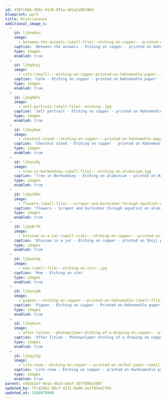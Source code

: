 ```yaml
---
id: 4397c6bb-d98c-4136-9f5a-a01a2a06186d
blueprint: work
title: Micellaneous
additional_image_s:
  -
    id: ljhoo6zo
    image:
      - between-the-animals-(small-file)--etching-on-copper---printed-on-hahnemuhle-paper-.jpg
    caption: 'Between the animals - Etching on copper - printed on Hahnemuhle paper'
    type: images
    enabled: true
  -
    id: ljhq9rpj
    image:
      - cafe-(small)---etching-on-copper-printed-on-hahnemuhle-paper-.jpg
    caption: 'Cafe - Etching on copper - printed on Hahnemuhle paper'
    type: images
    enabled: true
  -
    id: ljhqh8fz
    image:
      - self-portrait-(small-file)--etching-.jpg
    caption: 'Self portrait - Etching on copper - printed on Hahnemuhle paper'
    type: images
    enabled: true
  -
    id: ljhoybwe
    image:
      - chestnut-stand---etching-on-copper---printed-on-hahnemuhle-paper-(small-file)-.jpg
    caption: 'Chestnut stand - Etching on copper - printed on Hahnemuhle paper'
    type: images
    enabled: true
  -
    id: ljhqio9y
    image:
      - tree-in-bermondsey-(small-file)---etching-on-aluminium.jpg
    caption: 'Tree in Bermondsey - Etching on aluminium - printed on Hahnemuhle paper'
    type: images
    enabled: true
  -
    id: ljhp296n
    image:
      - flowers-(small-file)---scraper-and-burnisher-through-aquatint-on-aluminium.jpg
    caption: 'Flowers - Scraper and burnisher through aquatint on aluminium'
    type: images
    enabled: true
  -
    id: ljhp8rfb
    image:
      - blossom-in-a-jar-(small-size)---etching-on-copper---printed-on-shoji-paper.jpg
    caption: 'Blossom in a jar - Etching on copper - printed on Shoji paper'
    type: images
    enabled: true
  -
    id: ljhpsnmp
    image:
      - mum-(small-file)--etching-on-zinc-.jpg
    caption: 'Mum - Etching on zinc'
    type: images
    enabled: true
  -
    id: ljhpvvp0
    image:
      - pigeon---etching-on-copper---printed-on-hahnemuhle-(small-file)-.jpg
    caption: 'Pigeon - Etching on copper - Printed on Hahnemuhle paper'
    type: images
    enabled: true
  -
    id: ljhq4zxn
    image:
      - after-titian---photopolymer-etching-of-a-drawing-on-copper---printed-on-hahnemuhle-paper-(small-file)-.jpg
    caption: 'After Titian - Photopolymer etching of a drawing on copper - printed on Hanhnemuhle paper'
    type: images
    enabled: true
  -
    id: ljhqjs5g
    image:
      - life-room---etching-on-copper---printed-on-zerkal-paper-(small-file)-.jpg
    caption: 'Life room - Etching on copper - printed on Hanhnemuhle paper'
    type: images
    enabled: true
parent: ebb5e2ef-9e1a-4ba5-bdaf-3bf7890a3007
updated_by: 7fc42862-88cf-4231-8a06-3e1f93ee1fbb
updated_at: 1688078900
---
```


